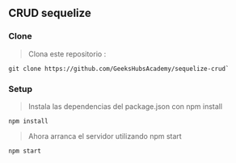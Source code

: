 ## CRUD sequelize
### Clone
> Clona este repositorio :
```shell
git clone https://github.com/GeeksHubsAcademy/sequelize-crud`
```
### Setup

> Instala las dependencias del package.json con npm install

```shell
npm install
```

> Ahora arranca el servidor utilizando npm start

```shell
npm start
```
